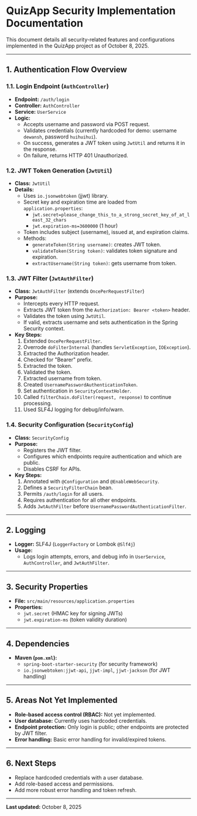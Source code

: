 
# QuizApp Security Implementation Documentation

This document details all security-related features and configurations implemented in the QuizApp project as of October 8, 2025.

---

## 1. Authentication Flow Overview

### 1.1. Login Endpoint (`AuthController`)
- **Endpoint:** `/auth/login`
- **Controller:** `AuthController`
- **Service:** `UserService`
- **Logic:**
  - Accepts username and password via POST request.
  - Validates credentials (currently hardcoded for demo: username `dewansh`, password `huihuihui`).
  - On success, generates a JWT token using `JwtUtil` and returns it in the response.
  - On failure, returns HTTP 401 Unauthorized.

### 1.2. JWT Token Generation (`JwtUtil`)
- **Class:** `JwtUtil`
- **Details:**
  - Uses `io.jsonwebtoken` (jjwt) library.
  - Secret key and expiration time are loaded from `application.properties`:
    - `jwt.secret=please_change_this_to_a_strong_secret_key_of_at_least_32_chars`
    - `jwt.expiration-ms=3600000` (1 hour)
  - Token includes subject (username), issued at, and expiration claims.
  - Methods:
    - `generateToken(String username)`: creates JWT token.
    - `validateToken(String token)`: validates token signature and expiration.
    - `extractUsername(String token)`: gets username from token.

### 1.3. JWT Filter (`JwtAuthFilter`)
- **Class:** `JwtAuthFilter` (extends `OncePerRequestFilter`)
- **Purpose:**
  - Intercepts every HTTP request.
  - Extracts JWT token from the `Authorization: Bearer <token>` header.
  - Validates the token using `JwtUtil`.
  - If valid, extracts username and sets authentication in the Spring Security context.
- **Key Steps:**
  1. Extended `OncePerRequestFilter`.
  2. Overrode `doFilterInternal` (handles `ServletException`, `IOException`).
  3. Extracted the Authorization header.
  4. Checked for "Bearer" prefix.
  5. Extracted the token.
  6. Validated the token.
  7. Extracted username from token.
  8. Created `UsernamePasswordAuthenticationToken`.
  9. Set authentication in `SecurityContextHolder`.
  10. Called `filterChain.doFilter(request, response)` to continue processing.
  11. Used SLF4J logging for debug/info/warn.

### 1.4. Security Configuration (`SecurityConfig`)
- **Class:** `SecurityConfig`
- **Purpose:**
  - Registers the JWT filter.
  - Configures which endpoints require authentication and which are public.
  - Disables CSRF for APIs.
- **Key Steps:**
  1. Annotated with `@Configuration` and `@EnableWebSecurity`.
  2. Defines a `SecurityFilterChain` bean.
  3. Permits `/auth/login` for all users.
  4. Requires authentication for all other endpoints.
  5. Adds `JwtAuthFilter` before `UsernamePasswordAuthenticationFilter`.

---

## 2. Logging
- **Logger:** SLF4J (`LoggerFactory` or Lombok `@Slf4j`)
- **Usage:**
  - Logs login attempts, errors, and debug info in `UserService`, `AuthController`, and `JwtAuthFilter`.

---

## 3. Security Properties
- **File:** `src/main/resources/application.properties`
- **Properties:**
  - `jwt.secret` (HMAC key for signing JWTs)
  - `jwt.expiration-ms` (token validity duration)

---

## 4. Dependencies
- **Maven (`pom.xml`):**
  - `spring-boot-starter-security` (for security framework)
  - `io.jsonwebtoken:jjwt-api`, `jjwt-impl`, `jjwt-jackson` (for JWT handling)

---

## 5. Areas Not Yet Implemented
- **Role-based access control (RBAC):** Not yet implemented.
- **User database:** Currently uses hardcoded credentials.
- **Endpoint protection:** Only login is public; other endpoints are protected by JWT filter.
- **Error handling:** Basic error handling for invalid/expired tokens.

---

## 6. Next Steps
- Replace hardcoded credentials with a user database.
- Add role-based access and permissions.
- Add more robust error handling and token refresh.

---

**Last updated:** October 8, 2025
